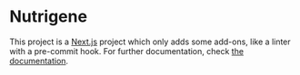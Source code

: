 # Nutrigene

This project is a [Next.js](https://zeit.co/blog/next3) project which only adds some add-ons, like a linter with a pre-commit hook. For further documentation, check [the documentation](https://github.com/zeit/next.js).

